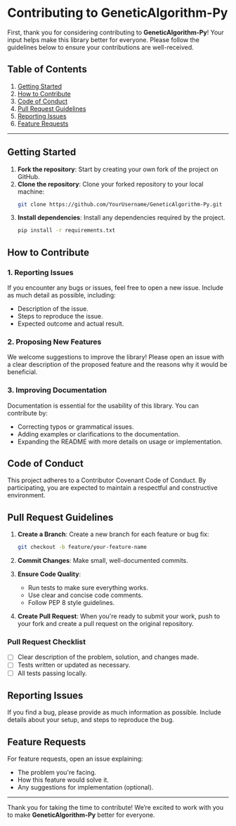 
# Contributing to GeneticAlgorithm-Py

First, thank you for considering contributing to **GeneticAlgorithm-Py**! Your input helps make this library better for everyone. Please follow the guidelines below to ensure your contributions are well-received.

## Table of Contents

1. [Getting Started](#getting-started)
2. [How to Contribute](#how-to-contribute)
3. [Code of Conduct](#code-of-conduct)
4. [Pull Request Guidelines](#pull-request-guidelines)
5. [Reporting Issues](#reporting-issues)
6. [Feature Requests](#feature-requests)

---

## Getting Started

1. **Fork the repository**: Start by creating your own fork of the project on GitHub.
2. **Clone the repository**: Clone your forked repository to your local machine:
   ```bash
   git clone https://github.com/YourUsername/GeneticAlgorithm-Py.git
   ```
3. **Install dependencies**: Install any dependencies required by the project.
   ```bash
   pip install -r requirements.txt
   ```

## How to Contribute

### 1. Reporting Issues
If you encounter any bugs or issues, feel free to open a new issue. Include as much detail as possible, including:

- Description of the issue.
- Steps to reproduce the issue.
- Expected outcome and actual result.

### 2. Proposing New Features
We welcome suggestions to improve the library! Please open an issue with a clear description of the proposed feature and the reasons why it would be beneficial.

### 3. Improving Documentation
Documentation is essential for the usability of this library. You can contribute by:

- Correcting typos or grammatical issues.
- Adding examples or clarifications to the documentation.
- Expanding the README with more details on usage or implementation.

## Code of Conduct

This project adheres to a Contributor Covenant Code of Conduct. By participating, you are expected to maintain a respectful and constructive environment.

## Pull Request Guidelines

1. **Create a Branch**: Create a new branch for each feature or bug fix:
   ```bash
   git checkout -b feature/your-feature-name
   ```

2. **Commit Changes**: Make small, well-documented commits.
3. **Ensure Code Quality**:
   - Run tests to make sure everything works.
   - Use clear and concise code comments.
   - Follow PEP 8 style guidelines.
4. **Create Pull Request**: When you're ready to submit your work, push to your fork and create a pull request on the original repository.

### Pull Request Checklist
- [ ] Clear description of the problem, solution, and changes made.
- [ ] Tests written or updated as necessary.
- [ ] All tests passing locally.

## Reporting Issues

If you find a bug, please provide as much information as possible. Include details about your setup, and steps to reproduce the bug.

## Feature Requests

For feature requests, open an issue explaining:
- The problem you're facing.
- How this feature would solve it.
- Any suggestions for implementation (optional).

---

Thank you for taking the time to contribute! We’re excited to work with you to make **GeneticAlgorithm-Py** better for everyone.
